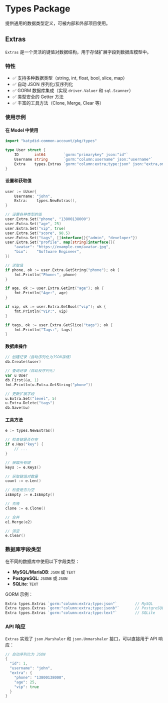 # Types Package

提供通用的数据类型定义，可被内部和外部项目使用。

## Extras

`Extras` 是一个灵活的键值对数据结构，用于存储扩展字段到数据库模型中。

### 特性

- ✅ 支持多种数据类型（string, int, float, bool, slice, map）
- ✅ 自动 JSON 序列化/反序列化
- ✅ GORM 数据库集成（实现 `driver.Valuer` 和 `sql.Scanner`）
- ✅ 类型安全的 Getter 方法
- ✅ 丰富的工具方法（Clone, Merge, Clear 等）

### 使用示例

#### 在 Model 中使用

```go
import "katydid-common-account/pkg/types"

type User struct {
    ID       int64        `gorm:"primarykey" json:"id"`
    Username string       `gorm:"column:username" json:"username"`
    Extra    types.Extras `gorm:"column:extra;type:json" json:"extra,omitempty"`
}
```

#### 设置和获取值

```go
user := &User{
    Username: "john",
    Extra:    types.NewExtras(),
}

// 设置各种类型的值
user.Extra.Set("phone", "13800138000")
user.Extra.Set("age", 25)
user.Extra.Set("vip", true)
user.Extra.Set("score", 98.5)
user.Extra.Set("tags", []interface{}{"admin", "developer"})
user.Extra.Set("profile", map[string]interface{}{
    "avatar": "https://example.com/avatar.jpg",
    "bio":    "Software Engineer",
})

// 读取值
if phone, ok := user.Extra.GetString("phone"); ok {
    fmt.Println("Phone:", phone)
}

if age, ok := user.Extra.GetInt("age"); ok {
    fmt.Println("Age:", age)
}

if vip, ok := user.Extra.GetBool("vip"); ok {
    fmt.Println("VIP:", vip)
}

if tags, ok := user.Extra.GetSlice("tags"); ok {
    fmt.Println("Tags:", tags)
}
```

#### 数据库操作

```go
// 创建记录（自动序列化为JSON存储）
db.Create(&user)

// 查询记录（自动反序列化）
var u User
db.First(&u, 1)
fmt.Println(u.Extra.GetString("phone"))

// 更新扩展字段
u.Extra.Set("level", 5)
u.Extra.Delete("tags")
db.Save(&u)
```

#### 工具方法

```go
e := types.NewExtras()

// 检查键是否存在
if e.Has("key") {
    // ...
}

// 获取所有键
keys := e.Keys()

// 获取键值对数量
count := e.Len()

// 检查是否为空
isEmpty := e.IsEmpty()

// 克隆
clone := e.Clone()

// 合并
e1.Merge(e2)

// 清空
e.Clear()
```

### 数据库字段类型

在不同的数据库中使用以下字段类型：

- **MySQL/MariaDB**: `JSON` 或 `TEXT`
- **PostgreSQL**: `JSONB` 或 `JSON`
- **SQLite**: `TEXT`

GORM 示例：
```go
Extra types.Extras `gorm:"column:extra;type:json"`        // MySQL
Extra types.Extras `gorm:"column:extra;type:jsonb"`       // PostgreSQL
Extra types.Extras `gorm:"column:extra;type:text"`        // SQLite
```

### API 响应

`Extras` 实现了 `json.Marshaler` 和 `json.Unmarshaler` 接口，可以直接用于 API 响应：

```go
// 自动序列化为 JSON
{
  "id": 1,
  "username": "john",
  "extra": {
    "phone": "13800138000",
    "age": 25,
    "vip": true
  }
}
```
